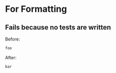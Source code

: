 <!-- gen:mayoverwrite -->
# For Formatting

## Fails because no tests are written

Before:
```ruby
foo
```

After:
```ruby
bar
```
